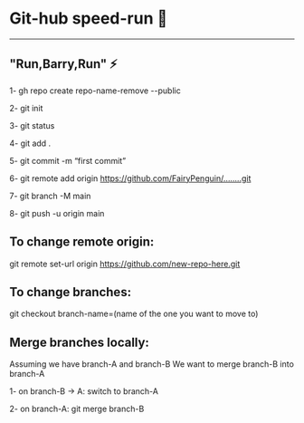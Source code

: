 # Git-hub speed-run 🧪
--------------------- 
## "Run,Barry,Run" ⚡

1- gh repo create repo-name-remove --public

2- git init

3- git status

4- git add .

5- git commit -m “first commit”

6- git remote add origin  https://github.com/FairyPenguin/……..git

7- git branch -M main

8- git push -u origin main

## To change remote origin:

git remote set-url origin https://github.com/new-repo-here.git

## To change branches:

git checkout branch-name=(name of the one you want to move to)

## Merge branches locally:

Assuming we have branch-A and branch-B
We want to merge branch-B into branch-A

1- on branch-B -> A: switch to branch-A

2- on branch-A: git merge branch-B
